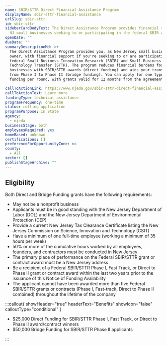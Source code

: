 ```yaml
---
name: SBIR/STTR Direct Financial Assistance Program
displayName: sbir-sttr-financial-assistance
urlSlug: sbir-sttr
id: sbir-sttr
sidebarCardBodyText: The Direct Assistance Program provides financial support to
  NJ small businesses seeking to or participating in the federal SBIR and STTR.
openDate: ""
dueDate: ""
summaryDescriptionMd: >+
  The Direct Assistance Program provides you, as New Jersey small business
  owner, with financial support if you're seeking to or are participating in the
  federal Small Business Innovation Research (SBIR) and Small Business
  Technology Transfer (STTR). The program reduces financial burdens for small
  businesses with SBIR/STTR awards (direct funding) and aids your transition
  from Phase I to Phase II (bridge funding). You can apply for one type of
  funding per round, with grants valid for 12 months from the agreement date.

callToActionLink: https://www.njeda.gov/sbir-sttr-direct-financial-assistance-program-phase-5/
callToActionText: Learn more
fundingType: technical assistance
programFrequency: one-time
status: rolling application
programPurpose: In State
agency:
  - njeda
businessStage: both
employeesRequired: yes
homeBased: unknown
certifications: []
preferenceForOpportunityZone: no
county:
  - All
sector: []
publishStageArchive: ""
---
```


## Eligibility

Both Direct and Bridge Funding grants have the following requirements:

- May not be a nonprofit business
- Applicants must be in good standing with the New Jersey Department of Labor (DOL) and the New Jersey Department of Environmental Protection (DEP)
- Provide a current New Jersey Tax Clearance Certificate listing the New Jersey Commission on Science, Innovation and Technology (CSIT)
- Have a minimum of one full-time employee (working a minimum of 35 hours per week)
- 50% or more of the cumulative hours worked by all employees, founders, and contractors must be conducted in New Jersey
- The primary place of performance on the Federal SBIR/STTR grant or contract award must be a New Jersey address
- Be a recipient of a Federal SBIR/STTR Phase I, Fast Track, or Direct to Phase II grant or contract award within the last two years prior to the issuance of this Notice of Funding Availability
- The applicant cannot have been awarded more than five Federal SBIR/STTR grants or contracts (Phase I, Fast-track, Direct to Phase II combined) throughout the lifetime of the company

:::callout{ showHeader="true" headerText="Benefits" showIcon="false" calloutType="conditional" }

- $25,000 Direct Funding for SBIR/STTR Phase I, Fast Track, or Direct to Phase II award/contract winners
- $50,000 Bridge Funding for SBIR/STTR Phase II applicants

:::
